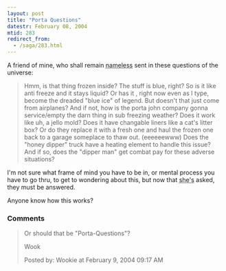 ```yaml
---
layout: post
title: "Porta Questions"
datestr: February 08, 2004
mtid: 283
redirect_from:
  - /saga/283.html
---
```


A friend of mine, who shall remain <acronym title="Rachelle">nameless</acronym> sent in these questions of the universe:

> Hmm, is that thing frozen inside? The stuff is blue, right? So is it like anti
> freeze and it stays liquid? Or has it , right now even as I type,  become the
> dreaded "blue ice" of legend. But doesn't that just come from airplanes? And if
> not, how is the porta john company gonna service/empty the darn thing in sub
> freezing weather? Does it work like uh, a  jello mold? Does it have changable
> liners like a cat's litter box? Or do they replace it with a fresh one and haul
> the frozen one back to a garage someplace to thaw out. (eeeeeewww) Does the
> "honey dipper" truck have a heating element to handle this issue? And if so,
> does the "dipper man" get combat pay for these adverse situations?

I'm not sure what frame of mind you have to be in, or mental process you have to
go thru, to get to wondering about this, but now that
<acronym title="Rachelle">she's</acronym> asked, they must be answered.

Anyone know how this works?

### Comments

<blockquote>
Or should that be "Porta-Questions"?

Wook
<div class="comment-meta">Posted by: Wookie at February  9, 2004 09:17 AM</div> </blockquote>

